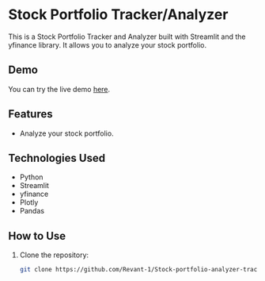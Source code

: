 # Stock Portfolio Tracker/Analyzer

This is a Stock Portfolio Tracker and Analyzer built with Streamlit and the yfinance library. It allows you to analyze your stock portfolio.

## Demo

You can try the live demo [here](https://stock-portfolio-analyzer.streamlit.app/).

## Features

- Analyze your stock portfolio.
  

## Technologies Used

- Python
- Streamlit
- yfinance
- Plotly
- Pandas

## How to Use

1. Clone the repository:

   ```bash
   git clone https://github.com/Revant-1/Stock-portfolio-analyzer-tracker.git
